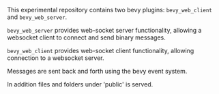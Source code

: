 This experimental repository contains two bevy plugins: `bevy_web_client` and `bevy_web_server`.

`bevy_web_server` provides web-socket server functionality, allowing a websocket client to connect and send binary messages.

`bevy_web_client` provides web-socket client functionality, allowing connection to a websocket server. 

Messages are sent back and forth using the bevy event system. 

In addition files and folders under 'public' is served.
